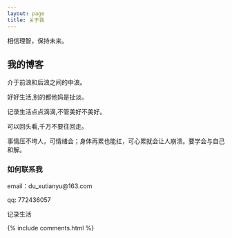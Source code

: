```yaml
---
layout: page
title: 关于我 
---
```

<p>

相信理智，保持未来。
<p>


<h2> 我的博客 </h2>  



<p> 
<p>
 介于前浪和后浪之间的中浪。
 <p>
 好好生活,别的都他妈是扯淡。
 <p>
 记录生活点点滴滴,不管美好不美好。
<p>
 可以回头看,千万不要往回走。
<p>
 事情压不垮人，可情绪会；身体再累也能扛，可心累就会让人崩溃。要学会与自己和解。
<p>
<h3> 如何联系我 </h3>  

<p> 
email：du_xutianyu@163.com   
<p> 
qq: 772436057     
<p> 
    记录生活
<p> 


{% include comments.html %}

